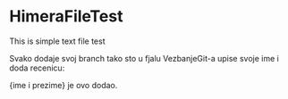 # HimeraFileTest
This is simple text file test

Svako dodaje svoj branch tako sto u fjalu VezbanjeGit-a upise svoje ime i doda recenicu:

{ime i prezime} je ovo dodao.
